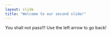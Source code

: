 ```yaml
---
layout: slide
title: "Welcome to our second slide!"
---
```

You shall not pass!!!
Use the left arrow to go back!
